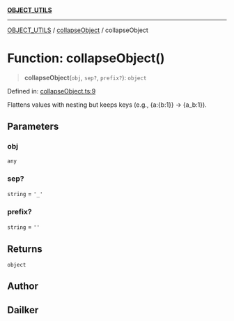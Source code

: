 [**OBJECT_UTILS**](../../README.md)

***

[OBJECT_UTILS](../../README.md) / [collapseObject](../README.md) / collapseObject

# Function: collapseObject()

> **collapseObject**(`obj`, `sep?`, `prefix?`): `object`

Defined in: [collapseObject.ts:9](https://github.com/dailker/everyutil/blob/9ec04d41a381dab61073bf86e9abc70eaf55066d/src/object/collapseObject.ts#L9)

Flattens values with nesting but keeps keys (e.g., {a:{b:1}} → {a_b:1}).

## Parameters

### obj

`any`

### sep?

`string` = `'_'`

### prefix?

`string` = `''`

## Returns

`object`

## Author

## Dailker
